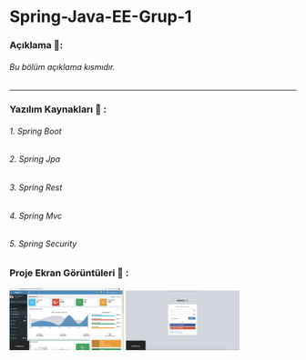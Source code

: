 # Spring-Java-EE-Grup-1

### Açıklama 🧲:
###### Bu bölüm açıklama kısmıdır.
---
### Yazılım Kaynakları 🛁 :
###### 1. Spring Boot
###### 2. Spring Jpa
###### 3. Spring Rest
###### 4. Spring Mvc
###### 5. Spring Security


### Proje Ekran Görüntüleri̇ 🎀 :
<p>
  
<a href="https://github.com/hakanozer/Spring-Java-EE-Grup-1/blob/master/img/1.png" target="_blank">
<img src="https://github.com/hakanozer/Spring-Java-EE-Grup-1/blob/master/img/1.png" width="200" style="max-width:100%;"></a>


<a href="https://github.com/hakanozer/Spring-Java-EE-Grup-1/blob/master/img/2.png" target="_blank">
<img src="https://github.com/hakanozer/Spring-Java-EE-Grup-1/blob/master/img/2.png" width="200" style="max-width:100%;"></a>


</p>
